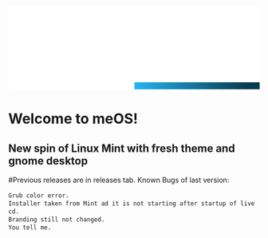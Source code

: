 ![meOS logo](image.png)
# Welcome to meOS!
## New spin of Linux Mint with fresh theme and gnome desktop

#Previous releases are in releases tab. 
Known Bugs of last version:

    Grub color error.
    Installer taken from Mint ad it is not starting after startup of live cd.
    Branding still not changed.
    You tell me.
